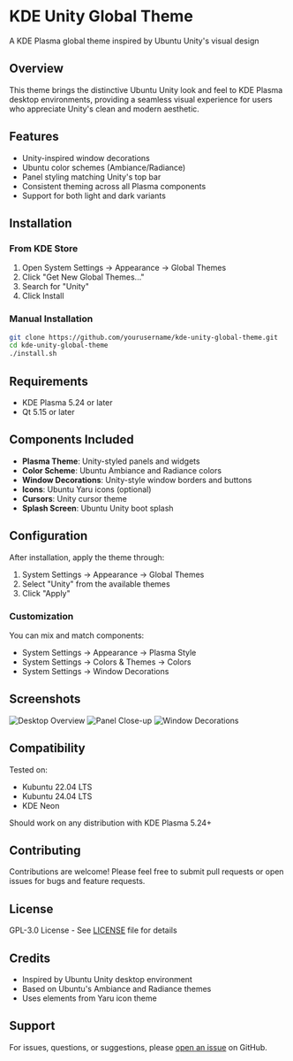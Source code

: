 # KDE Unity Global Theme

A KDE Plasma global theme inspired by Ubuntu Unity's visual design

## Overview

This theme brings the distinctive Ubuntu Unity look and feel to KDE Plasma desktop environments, providing a seamless visual experience for users who appreciate Unity's clean and modern aesthetic.

## Features

- Unity-inspired window decorations
- Ubuntu color schemes (Ambiance/Radiance)
- Panel styling matching Unity's top bar
- Consistent theming across all Plasma components
- Support for both light and dark variants

## Installation

### From KDE Store
1. Open System Settings → Appearance → Global Themes
2. Click "Get New Global Themes..."
3. Search for "Unity"
4. Click Install

### Manual Installation
```bash
git clone https://github.com/yourusername/kde-unity-global-theme.git
cd kde-unity-global-theme
./install.sh
```

## Requirements

- KDE Plasma 5.24 or later
- Qt 5.15 or later

## Components Included

- **Plasma Theme**: Unity-styled panels and widgets
- **Color Scheme**: Ubuntu Ambiance and Radiance colors
- **Window Decorations**: Unity-style window borders and buttons
- **Icons**: Ubuntu Yaru icons (optional)
- **Cursors**: Unity cursor theme
- **Splash Screen**: Ubuntu Unity boot splash

## Configuration

After installation, apply the theme through:
1. System Settings → Appearance → Global Themes
2. Select "Unity" from the available themes
3. Click "Apply"

### Customization

You can mix and match components:
- System Settings → Appearance → Plasma Style
- System Settings → Colors & Themes → Colors
- System Settings → Window Decorations

## Screenshots

![Desktop Overview](screenshots/desktop.png)
![Panel Close-up](screenshots/panel.png)
![Window Decorations](screenshots/windows.png)

## Compatibility

Tested on:
- Kubuntu 22.04 LTS
- Kubuntu 24.04 LTS
- KDE Neon

Should work on any distribution with KDE Plasma 5.24+

## Contributing

Contributions are welcome! Please feel free to submit pull requests or open issues for bugs and feature requests.

## License

GPL-3.0 License - See [LICENSE](LICENSE) file for details

## Credits

- Inspired by Ubuntu Unity desktop environment
- Based on Ubuntu's Ambiance and Radiance themes
- Uses elements from Yaru icon theme

## Support

For issues, questions, or suggestions, please [open an issue](https://github.com/yourusername/kde-unity-global-theme/issues) on GitHub.
